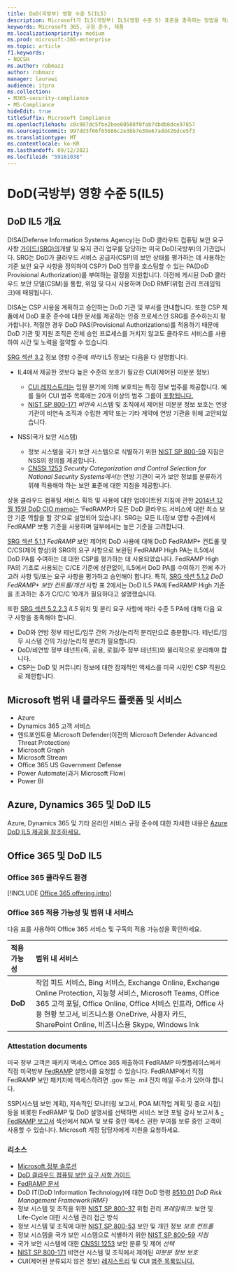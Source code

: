 ```yaml
---
title: DoD(국방부) 영향 수준 5(IL5)
description: Microsoft가 IL5(국방부) IL5(영향 수준 5) 표준을 충족하는 방법을 학습합니다.
keywords: Microsoft 365, 규정 준수, 제품
ms.localizationpriority: medium
ms.prod: microsoft-365-enterprise
ms.topic: article
f1.keywords:
- NOCSH
ms.author: robmazz
author: robmazz
manager: laurawi
audience: itpro
ms.collection:
- M365-security-compliance
- MS-Compliance
hideEdit: true
titleSuffix: Microsoft Compliance
ms.openlocfilehash: c0c987dc5fbe2bee60508f0fab7dbdb8dce97857
ms.sourcegitcommit: 997dd3f66f65686c2e38b7e30e67add426dce5f3
ms.translationtype: MT
ms.contentlocale: ko-KR
ms.lasthandoff: 09/12/2021
ms.locfileid: "59161038"
---
```

# <a name="department-of-defense-dod-impact-level-5-il5"></a>DoD(국방부) 영향 수준 5(IL5)

## <a name="dod-il5-overview"></a>DoD IL5 개요

DISA(Defense Information Systems Agency)는 DoD 클라우드 컴퓨팅 보안 요구 사항 [가이드(SRG)의](https://dl.dod.cyber.mil/wp-content/uploads/cloud/SRG/index.html)개발 및 유지 관리 업무를 담당하는 미국 DoD(국방부)의 기관입니다. SRG는 DoD가 클라우드 서비스 공급자(CSP)의 보안 상태를 평가하는 데 사용하는 기준 보안 요구 사항을 정의하여 CSP가 DoD 임무를 호스팅할 수 있는 PA(DoD Provisional Authorization)를 부여하는 결정을 지원합니다. 이전에 게시된 DoD 클라우드 보안 모델(CSM)을 통합, 위임 및 다시 사용하며 DoD RMF(위험 관리 프레임워크)에 매핑됩니다.

DISA는 CSP 사용을 계획하고 승인하는 DoD 기관 및 부서를 안내합니다. 또한 CSP 제품에서 DoD 표준 준수에 대한 문서를 제공하는 인증 프로세스인 SRG를 준수하는지 평가합니다. 적절한 경우 DoD PAS(Provisional Authorizations)를 적용하기 때문에 DoD 기관 및 지원 조직은 전체 승인 프로세스를 거치지 않고도 클라우드 서비스를 사용하여 시간 및 노력을 절약할 수 있습니다.

[SRG 섹션 3.2](https://dl.dod.cyber.mil/wp-content/uploads/cloud/SRG/index.html#3.2InformationImpactLevels) 정보 영향 수준에 *따라* IL5 정보는 다음을 다 설명합니다.

- IL4에서 제공한 것보다 높은 수준의 보호가 필요한 CUI(제어된 미분분 정보)
    - [CUI 레지스트리는](https://www.archives.gov/cui) 임원 분기에 의해 보호되는 특정 정보 범주를 제공합니다. 예를 들어 CUI 범주 목록에는 20개 이상의 범주 그룹이 [포함됩니다.](https://www.archives.gov/cui/registry/category-list)
    - [NIST SP 800-171](https://csrc.nist.gov/publications/detail/sp/800-171/rev-2/final) *비연속* 시스템 및 조직에서 제어된 미분분 정보 보호는 연방 기관이 비연속 조직과 수립한 계약 또는 기타 계약에 연방 기관을 위해 고안되었습니다.

- NSS(국가 보안 시스템)
    - 정보 시스템을 국가 보안 시스템으로 식별하기 위한 [NIST SP 800-59](https://nvlpubs.nist.gov/nistpubs/Legacy/SP/nistspecialpublication800-59.pdf)  지침은 NSS의 정의를 제공합니다.
    - [CNSSI 1253](https://www.dcsa.mil/portals/91/documents/ctp/nao/CNSSI_No1253.pdf) *Security Categorization and Control Selection for National Security Systems에서는* 연방 기관이 국가 보안 정보를 분류하기 위해 적용해야 하는 보안 표준에 대한 지침을 제공합니다.

상용 클라우드 컴퓨팅 서비스 획득 및 사용에 대한  업데이트된 지침에 관한 [2014년 12월 15일 DoD CIO memo는](https://www.esi.mil/contentview.aspx?id=585) 'FedRAMP가 모든 DoD 클라우드 서비스에 대한 최소 보안 기준 역할을 할 것'으로 설명되어 있습니다. SRG는 모든 IL(정보 영향 수준)에서 FedRAMP 보통 기준을 사용하며 일부에서는 높은 기준을 고려합니다.

[SRG 섹션 5.1.1](https://dl.dod.cyber.mil/wp-content/uploads/cloud/SRG/index.html#5SECURITYREQUIREMENTS) *FedRAMP* 보안 제어의 DoD 사용에 대해 DoD FedRAMP+ 컨트롤 및 C/CS(제어 향상)와 SRG의 요구 사항으로 보완된 FedRAMP High PA는 IL5에서 DoD PA를 수여하는 데 대한 CSP를 평가하는 데 사용되었습니다. FedRAMP High PA의 기초로 사용되는 C/CE 기준에 상관없이, IL5에서 DoD PA를 수여하기 전에 추가 고려 사항 및/또는 요구 사항을 평가하고 승인해야 합니다. 특히, [SRG 섹션 5.1.2](https://dl.dod.cyber.mil/wp-content/uploads/cloud/SRG/index.html#5SECURITYREQUIREMENTS) *DoD FedRAMP+ 보안 컨트롤/개선* 사항 표 2에서는 DoD IL5 PA에 FedRAMP High 기준을 초과하는 추가 C/C/C 10개가 필요하다고 설명했습니다.

또한 [SRG 섹션 5.2.2.3](https://dl.dod.cyber.mil/wp-content/uploads/cloud/SRG/index.html#5.2LegalConsiderations) *IL5* 위치 및 분리 요구 사항에 따라 수준 5 PA에 대해 다음 요구 사항을 충족해야 합니다.

- DoD와 연방 정부 테넌트/임무 간의 가상/논리적 분리만으로 충분합니다. 테넌트/임무 시스템 간의 가상/논리적 분리가 필요합니다.
- DoD/비연방 정부 테넌트(즉, 공용, 로컬/주 정부 테넌트)와 물리적으로 분리해야 합니다.
- CSP는 DoD 및 커뮤니티 정보에 대한 잠재적인 액세스를 미국 시민인 CSP 직원으로 제한합니다.

## <a name="microsoft-in-scope-cloud-platforms--services"></a>Microsoft 범위 내 클라우드 플랫폼 및 서비스

- Azure
- Dynamics 365 고객 서비스
- 엔드포인트용 Microsoft Defender(이전의 Microsoft Defender Advanced Threat Protection)
- Microsoft Graph
- Microsoft Stream
- Office 365 US Government Defense
- Power Automate(과거 Microsoft Flow)
- Power BI

## <a name="azure-dynamics-365-and-dod-il5"></a>Azure, Dynamics 365 및 DoD IL5

Azure, Dynamics 365 및 기타 온라인 서비스 규정 준수에 대한 자세한 내용은 [Azure DoD IL5 제공을 참조하세요.](/azure/compliance/offerings/offering-dod-il5)

## <a name="office-365-and-dod-il5"></a>Office 365 및 DoD IL5

### <a name="office-365-cloud-environments"></a>Office 365 클라우드 환경

[!INCLUDE [Office 365 offering intro](../includes/o365-offering-introduction.md)]

### <a name="office-365-applicability-and-in-scope-services"></a>Office 365 적용 가능성 및 범위 내 서비스

다음 표를 사용하여 Office 365 서비스 및 구독의 적용 가능성을 확인하세요.

| **적용 가능성** | **범위 내 서비스** |
|:------------------|:----------------------|
| **DoD** | 작업 피드 서비스, Bing 서비스, Exchange Online, Exchange Online Protection, 지능형 서비스, Microsoft Teams, Office 365 고객 포털, Office Online, Office 서비스 인프라, Office 사용 현황 보고서, 비즈니스용 OneDrive, 사용자 카드, SharePoint Online, 비즈니스용 Skype, Windows Ink |

### <a name="attestation-documents"></a>Attestation documents

미국 정부 고객은 패키지 액세스 Office 365 제출하여 FedRAMP 마켓플레이스에서 직접 미국방부 [FedRAMP](https://marketplace.fedramp.gov/#!/products?sort=productName&productNameSearch=azure) 설명서를 요청할 수 있습니다. FedRAMP에서 직접 FedRAMP 보안 패키지에 액세스하려면 .gov 또는 .mil 전자 메일 주소가 있어야 합니다.

SSP(시스템 보안 계획), 지속적인 모니터링 보고서, POA M(작업 계획 및 중요 시점) 등을 비롯한 FedRAMP 및 DoD 설명서를 선택하면 서비스 보안 포털 감사 보고서 \& [- FedRAMP 보고서](https://servicetrust.microsoft.com/ViewPage/MSComplianceGuideV3) 섹션에서 NDA 및 보류 중인 액세스 권한 부여를 보류 중인 고객이 사용할 수 있습니다. Microsoft 계정 담당자에게 지원을 요청하세요.

### <a name="resources"></a>리소스

- [Microsoft 정부 솔루션](https://www.microsoft.com/enterprise/government)
- [DoD 클라우드 컴퓨팅 보안 요구 사항 가이드](https://dl.dod.cyber.mil/wp-content/uploads/cloud/SRG/index.html)
- [FedRAMP 문서](https://www.fedramp.gov/documents/)
- DoD IT(DoD Information Technology)에 대한 DoD 명령 [8510.01](https://www.esd.whs.mil/Portals/54/Documents/DD/issuances/dodi/851001p.pdf) *DoD Risk Management Framework(RMF)*
- 정보 시스템 및 조직을 위한 [NIST SP 800-37](https://csrc.nist.gov/publications/detail/sp/800-37/rev-2/final) 위험 관리 *프레임워크:* 보안 및 Life-Cycle 대한 시스템 관리 접근 방식
- 정보 시스템 및 조직에 대한 [NIST SP 800-53](https://csrc.nist.gov/Projects/risk-management/sp800-53-controls/release-search#!/800-53) 보안 및 개인 정보 *보호 컨트롤*
- 정보 시스템을 국가 보안 시스템으로 식별하기 위한 [NIST SP 800-59](https://nvlpubs.nist.gov/nistpubs/Legacy/SP/nistspecialpublication800-59.pdf) *지침*
- 국가 보안 시스템에 대한 [CNSSI 1253](https://www.dcsa.mil/portals/91/documents/ctp/nao/CNSSI_No1253.pdf) 보안 분류 및 제어 *선택*
- [NIST SP 800-171](https://csrc.nist.gov/publications/detail/sp/800-171/rev-2/final) 비연산 시스템 및 조직에서 제어된 *미분분 정보 보호*
- CUI(제어된 분류되지 않은 정보) [레지스트리](https://www.archives.gov/cui) 및 CUI [범주 목록입니다.](https://www.archives.gov/cui/registry/category-list)

